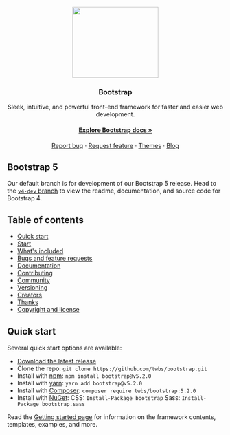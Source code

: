 <br/>

<div align="center">
<img width="200px" height="165px" src="https://camo.githubusercontent.com/a664defdd5c2ec93a3fbfb51e0f2aaafa5dc57bf1e13aa47456ced037b3cebe8/68747470733a2f2f676574626f6f7473747261702e636f6d2f646f63732f352e302f6173736574732f6272616e642f626f6f7473747261702d6c6f676f2d736861646f772e706e67"/>
<h3>Bootstrap</h3>
<p>Sleek, intuitive, and powerful front-end framework for faster and easier web development.</p>
<h4><a href="/">Explore Bootstrap docs »</a></h4>
<a href="/">Report bug</a>
· 
<a href="/">Request feature</a>
· 
<a href="/">Themes</a>
· 
<a href="/">Blog</a>
</div>

## Bootstrap 5

Our default branch is for development of our Bootstrap 5 release. Head to the [`v4-dev` branch](/) to view the readme, documentation, and source code for Bootstrap 4.


## Table of contents

+ [Quick start](/)
+ [Start](/)
+ [What's included](/)
+ [Bugs and feature requests](/)
+ [Documentation](/)
+ [Contributing](/)
+ [Community](/)
+ [Versioning](/)
+ [Creators](/)
+ [Thanks](/)
+ [Copyright and license](/)

## Quick start

Several quick start options are available:
+ [Download the latest release](/)
+ Clone the repo: `git clone https://github.com/twbs/bootstrap.git`
+ Install with [npm](/): `npm install bootstrap@v5.2.0`
+ Install with [yarn](/): `yarn add bootstrap@v5.2.0`
+ Install with [Composer](/): `composer require twbs/bootstrap:5.2.0`
+ Install with [NuGet](/): CSS: `Install-Package bootstrap` Sass: `Install-Package bootstrap.sass`


Read the [Getting started page](/) for information on the framework contents, templates, examples, and more.




